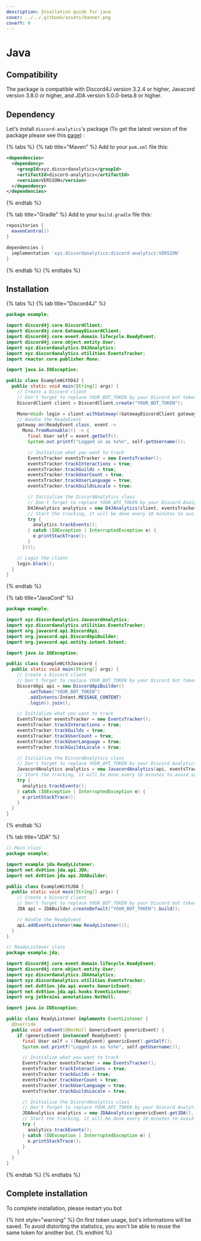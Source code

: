 ```yaml
---
description: Insallation guide for java
cover: ../../.gitbook/assets/banner.png
coverY: 0
---
```


# Java

## Compatibility

The package is compatible with Discord4J version 3.2.4 or higher, Javacord version 3.8.0 or higher, and JDA version 5.0.0-beta.8 or higher.

## Dependency

Let's install `discord-analytics`'s package (To get the latest version of the package please see this [page](https://github.com/DiscordAnalytics/java-package/releases)) :

{% tabs %}
{% tab title="Maven" %}
Add to your `pom.xml` file this:

```xml
<dependencies>
  <dependency>
    <groupId>xyz.discordanalytics</groupId>
    <artifactId>discord-analytics</artifactId>
    <version>VERSION</version>
  </dependency>
</dependencies>
```
{% endtab %}

{% tab title="Gradle" %}
Add to your `build.gradle` file this:

```gradle
repositories {
  mavenCentral()
}

dependencies {
  implementation 'xyz.discordanalytics:discord-analytics:VERSION'
}
```
{% endtab %}
{% endtabs %}

## Installation

{% tabs %}
{% tab title="Discord4J" %}
```java
package example;

import discord4j.core.DiscordClient;
import discord4j.core.GatewayDiscordClient;
import discord4j.core.event.domain.lifecycle.ReadyEvent;
import discord4j.core.object.entity.User;
import xyz.discordanalytics.D4JAnalytics;
import xyz.discordanalytics.utilities.EventsTracker;
import reactor.core.publisher.Mono;

import java.io.IOException;

public class ExampleWithD4J {
  public static void main(String[] args) {
    // Create a Discord client
    // Don't forget to replace YOUR_BOT_TOKEN by your Discord bot token !
    DiscordClient client = DiscordClient.create("YOUR_BOT_TOKEN");

    Mono<Void> login = client.withGateway((GatewayDiscordClient gateway) ->
    // Handle the ReadyEvent
    gateway.on(ReadyEvent.class, event ->
      Mono.fromRunnable(() -> {
        final User self = event.getSelf();
        System.out.printf("Logged in as %s%n", self.getUsername());

        // Initialize what you want to track
        EventsTracker eventsTracker = new EventsTracker();
        eventsTracker.trackInteractions = true;
        eventsTracker.trackGuilds = true;
        eventsTracker.trackUserCount = true;
        eventsTracker.trackUserLanguage = true;
        eventsTracker.trackGuildsLocale = true;

        // Initialize the DiscordAnalytics class
        // Don't forget to replace YOUR_API_TOKEN by your Discord Analytics token !
        D4JAnalytics analytics = new D4JAnalytics(client, eventsTracker, "YOUR_API_KEY");
        // Start the tracking, it will be done every 10 minutes to avoid spamming the API
        try {
          analytics.trackEvents();
        } catch (IOException | InterruptedException e) {
          e.printStackTrace();
        }
      })));

    // Login the client
    login.block();
  }
}
```
{% endtab %}

{% tab title="JavaCord" %}
```java
package example;

import xyz.discordanalytics.JavacordAnalytics;
import xyz.discordanalytics.utilities.EventsTracker;
import org.javacord.api.DiscordApi;
import org.javacord.api.DiscordApiBuilder;
import org.javacord.api.entity.intent.Intent;

import java.io.IOException;

public class ExampleWithJavacord {
  public static void main(String[] args) {
    // Create a Discord client
    // Don't forget to replace YOUR_BOT_TOKEN by your Discord bot token !
    DiscordApi api = new DiscordApiBuilder()
        .setToken("YOUR_BOT_TOKEN")
        .addIntents(Intent.MESSAGE_CONTENT)
        .login().join();

    // Initialize what you want to track
    EventsTracker eventsTracker = new EventsTracker();
    eventsTracker.trackInteractions = true;
    eventsTracker.trackGuilds = true;
    eventsTracker.trackUserCount = true;
    eventsTracker.trackUserLanguage = true;
    eventsTracker.trackGuildsLocale = true;

    // Initialize the DiscordAnalytics class
    // Don't forget to replace YOUR_API_TOKEN by your Discord Analytics token !
    JavacordAnalytics analytics = new JavacordAnalytics(api, eventsTracker, "YOUR_API_KEY");
    // Start the tracking, it will be done every 10 minutes to avoid spamming the API
    try {
      analytics.trackEvents();
    } catch (IOException | InterruptedException e) {
      e.printStackTrace();
    }
  }
}
```
{% endtab %}

{% tab title="JDA" %}
```java
// Main class
package example;

import example.jda.ReadyListener;
import net.dv8tion.jda.api.JDA;
import net.dv8tion.jda.api.JDABuilder;

public class ExampleWithJDA {
  public static void main(String[] args) {
    // Create a Discord client
    // Don't forget to replace YOUR_BOT_TOKEN by your Discord bot token !
    JDA api = JDABuilder.createDefault("YOUR_BOT_TOKEN").build();

    // Handle the ReadyEvent
    api.addEventListener(new ReadyListener());
  }
}
```

```java
// ReadyListener class
package example.jda;

import discord4j.core.event.domain.lifecycle.ReadyEvent;
import discord4j.core.object.entity.User;
import xyz.discordanalytics.JDAAnalytics;
import xyz.discordanalytics.utilities.EventsTracker;
import net.dv8tion.jda.api.events.GenericEvent;
import net.dv8tion.jda.api.hooks.EventListener;
import org.jetbrains.annotations.NotNull;

import java.io.IOException;

public class ReadyListener implements EventListener {
  @Override
  public void onEvent(@NotNull GenericEvent genericEvent) {
    if (genericEvent instanceof ReadyEvent) {
      final User self = ((ReadyEvent) genericEvent).getSelf();
      System.out.printf("Logged in as %s%n", self.getUsername());

      // Initialize what you want to track
      EventsTracker eventsTracker = new EventsTracker();
      eventsTracker.trackInteractions = true;
      eventsTracker.trackGuilds = true;
      eventsTracker.trackUserCount = true;
      eventsTracker.trackUserLanguage = true;
      eventsTracker.trackGuildsLocale = true;

      // Initialize the DiscordAnalytics class
      // Don't forget to replace YOUR_API_TOKEN by your Discord Analytics token !
      JDAAnalytics analytics = new JDAAnalytics(genericEvent.getJDA(), eventsTracker, "YOUR_API_KEY");
      // Start the tracking, it will be done every 10 minutes to avoid spamming the API
      try {
        analytics.trackEvents();
      } catch (IOException | InterruptedException e) {
        e.printStackTrace();
      }
    }
  }
}
```
{% endtab %}
{% endtabs %}

## Complete installation

To complete installation, please restart you bot

{% hint style="warning" %}
On first token usage, bot's informations will be saved. To avoid distorting the statistics, you won't be able to reuse the same token for another bot.
{% endhint %}
